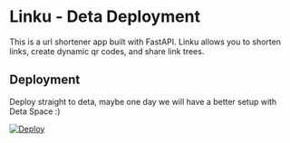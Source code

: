 # Linku - Deta Deployment

This is a url shortener app built with FastAPI. Linku allows you to shorten links, create dynamic qr codes, and share link trees.

## Deployment

Deploy straight to deta, maybe one day we will have a better setup with Deta Space :)

[![Deploy](https://button.deta.dev/1/svg)](https://go.deta.dev/deploy?repo=https://github.com/Valink-Solutions/linku-deta)